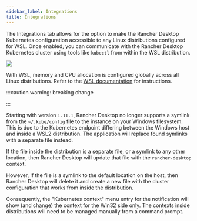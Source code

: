 ```yaml
---
sidebar_label: Integrations
title: Integrations
---
```


<head>
  <link rel="canonical" href="https://docs.rancherdesktop.io/ui/preferences/wsl/integrations"/>
</head>

The Integrations tab allows for the option to make the Rancher Desktop Kubernetes configuration accessible to any Linux distributions configured for WSL. Once enabled, you can communicate with the Rancher Desktop Kubernetes cluster using tools like `kubectl` from within the WSL distribution.

![](https://suse-rancher-media.s3.amazonaws.com/desktop/v1.13/preferences/Windows_wsl_tabIntegrations.png)

With WSL, memory and CPU allocation is configured globally across all Linux distributions. Refer to the [WSL documentation] for instructions.

[WSL documentation]:
https://docs.microsoft.com/en-us/windows/wsl/wsl-config#options-for-wslconfig

:::caution warning: breaking change

:::

Starting with version `1.11.1`, Rancher Desktop no longer supports a symlink from the `~/.kube/config` file to the instance on your Windows filesystem. This is due to the Kubernetes endpoint differing between the Windows host and inside a WSL2 distribution. The application will replace found symlinks with a separate file instead.

If the file inside the distribution is a separate file, or a symlink to any other location, then Rancher Desktop will update that file with the `rancher-desktop` context.

However, if the file is a symlink to the default location on the host, then Rancher Desktop will delete it and create a new file with the cluster configuration that works from inside the distribution.

Consequently, the "Kubernetes context" menu entry for the notification will show (and change) the context for the Win32 side only. The contexts inside distributions will need to be managed manually from a command prompt.
